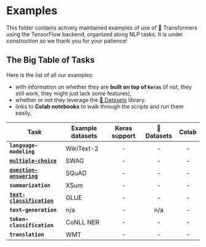 <!---
Copyright 2020 The HuggingFace Team. All rights reserved.
Licensed under the Apache License, Version 2.0 (the "License");
you may not use this file except in compliance with the License.
You may obtain a copy of the License at

    http://www.apache.org/licenses/LICENSE-2.0

Unless required by applicable law or agreed to in writing, software
distributed under the License is distributed on an "AS IS" BASIS,
WITHOUT WARRANTIES OR CONDITIONS OF ANY KIND, either express or implied.
See the License for the specific language governing permissions and
limitations under the License.
-->

# Examples

This folder contains actively maintained examples of use of 🤗 Transformers using the TensorFlow backend, organized along NLP tasks. It is under construction so we thank you for your patience!

## The Big Table of Tasks

Here is the list of all our examples:
- with information on whether they are **built on top of `Keras`** (if not, they still work, they might
  just lack some features),
- whether or not they leverage the [🤗 Datasets](https://github.com/huggingface/datasets) library.
- links to **Colab notebooks** to walk through the scripts and run them easily,
<!--
Coming soon!
- links to **Cloud deployments** to be able to deploy large-scale trainings in the Cloud with little to no setup.
-->

| Task | Example datasets | Keras support | 🤗 Datasets | Colab
|---|---|:---:|:---:|:---:|
| **`language-modeling`** | WikiText-2 | - | - | -
| [**`multiple-choice`**](https://github.com/huggingface/transformers/tree/master/examples/tensorflow/multiple-choice) | SWAG | - | - | -
| [**`question-answering`**](https://github.com/huggingface/transformers/tree/master/examples/tensorflow/question-answering) | SQuAD | - | - | -
| **`summarization`** | XSum | - | -  | -
| [**`text-classification`**](https://github.com/huggingface/transformers/tree/master/examples/tensorflow/text-classification) | GLUE | - | - | -
| **`text-generation`** | n/a | - | n/a | -
| **`token-classification`** | CoNLL NER | - | - | - 
| **`translation`** | WMT | -  | - | -

